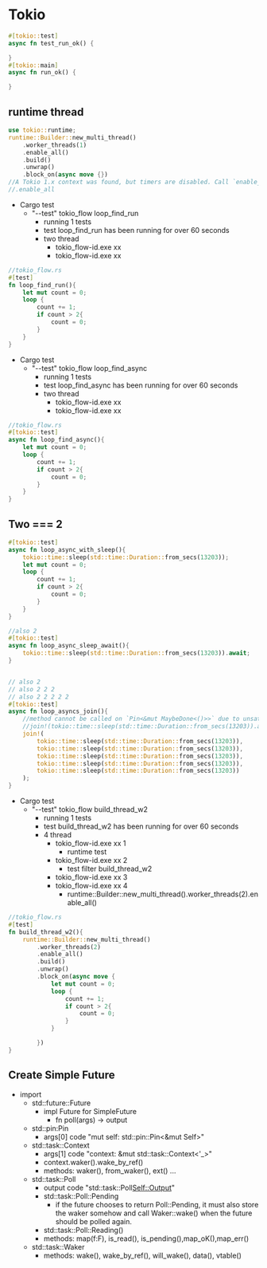 # Tokio

```rust
#[tokio::test]
async fn test_run_ok() {

}
#[tokio::main]
async fn run_ok() {

}
```

## runtime thread

```rust
use tokio::runtime;
runtime::Builder::new_multi_thread()
    .worker_threads(1)
    .enable_all() 
    .build()
    .unwrap()
    .block_on(async move {})
//A Tokio 1.x context was found, but timers are disabled. Call `enable_time` on the runtime builder to enable timers
//.enable_all
```

- Cargo test
    - "--test" tokio_flow loop_find_run 
        - running 1 tests
        - test loop_find_run has been running for over 60 seconds
        - two thread
            - tokio_flow-id.exe xx
            - tokio_flow-id.exe xx
```rust
//tokio_flow.rs
#[test]
fn loop_find_run(){
    let mut count = 0;
    loop {
        count += 1;
        if count > 2{
            count = 0;
        }
    }
}
```


- Cargo test
    - "--test" tokio_flow loop_find_async 
        - running 1 tests
        - test loop_find_async has been running for over 60 seconds
        - two thread
            - tokio_flow-id.exe xx
            - tokio_flow-id.exe xx
```rust
//tokio_flow.rs
#[tokio::test]
async fn loop_find_async(){
    let mut count = 0;
    loop {
        count += 1;
        if count > 2{
            count = 0;
        }
    }
}
```

## Two === 2
```rust
#[tokio::test]
async fn loop_async_with_sleep(){
    tokio::time::sleep(std::time::Duration::from_secs(13203));
    let mut count = 0;
    loop {
        count += 1;
        if count > 2{
            count = 0;
        }
    }
}

//also 2
#[tokio::test]
async fn loop_async_sleep_await(){
    tokio::time::sleep(std::time::Duration::from_secs(13203)).await;
}


// also 2 
// also 2 2 2
// also 2 2 2 2 2
#[tokio::test]
async fn loop_asyncs_join(){
    //method cannot be called on `Pin<&mut MaybeDone<()>>` due to unsatisfied trait bounds
    //join!(tokio::time::sleep(std::time::Duration::from_secs(13203)).await);
    join!(
        tokio::time::sleep(std::time::Duration::from_secs(13203)),
        tokio::time::sleep(std::time::Duration::from_secs(13203)),
        tokio::time::sleep(std::time::Duration::from_secs(13203)),
        tokio::time::sleep(std::time::Duration::from_secs(13203)),
        tokio::time::sleep(std::time::Duration::from_secs(13203))
    );
}
```



- Cargo test
    - "--test" tokio_flow build_thread_w2 
        - running 1 tests
        - test build_thread_w2 has been running for over 60 seconds
        - 4 thread
            - tokio_flow-id.exe xx 1
                - runtime test 
            - tokio_flow-id.exe xx 2
                - test filter build_thread_w2
            - tokio_flow-id.exe xx 3
            - tokio_flow-id.exe xx 4
                - runtime::Builder::new_multi_thread().worker_threads(2).enable_all()

```rust
//tokio_flow.rs
#[test]
fn build_thread_w2(){
    runtime::Builder::new_multi_thread()
        .worker_threads(2)
        .enable_all()
        .build()
        .unwrap()
        .block_on(async move {
            let mut count = 0;
            loop {
                count += 1;
                if count > 2{
                    count = 0;
                }
            }

        })
}
```

## Create Simple Future

- import
    - std::future::Future
        - impl Future for SimpleFuture
            - fn poll(args) -> output
    - std::pin:Pin
        - args[0] code  "mut self: std::pin::Pin<&mut Self>"
    - std::task::Context
        - args[1] code "context: &mut std::task::Context<'_>"
        - context.waker().wake_by_ref()
        - methods: waker(), from_waker(), ext() ...
    - std::task::Poll
        - output code "std::task::Poll<Self::Output>"
        - std::task::Poll::Pending
            - if the future chooses to return Poll::Pending, it must also store the waker somehow and call Waker::wake() when the future should be polled again.
        - std::task::Poll::Reading()
        - methods: map(f:F), is_read(), is_pending(),map_oK(),map_err()
    - std::task::Waker
        - methods: wake(), wake_by_ref(), will_wake(), data(), vtable()

